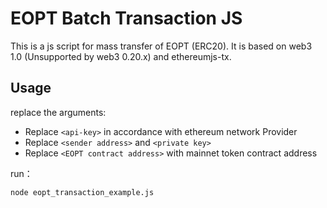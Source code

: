 # EOPT Batch Transaction JS

This is a js script for mass transfer of EOPT (ERC20). It is based on web3 1.0 (Unsupported by web3 0.20.x) and ethereumjs-tx.

## Usage

replace the arguments: 

* Replace `<api-key>` in accordance with ethereum network Provider
* Replace `<sender address>` and `<private key>`
* Replace `<EOPT contract address>` with mainnet token contract address

run：

```
node eopt_transaction_example.js
```
